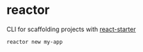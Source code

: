 # reactor

CLI for scaffolding projects with [react-starter](https://github.com/steveblue/react-starter)

```
reactor new my-app
```
